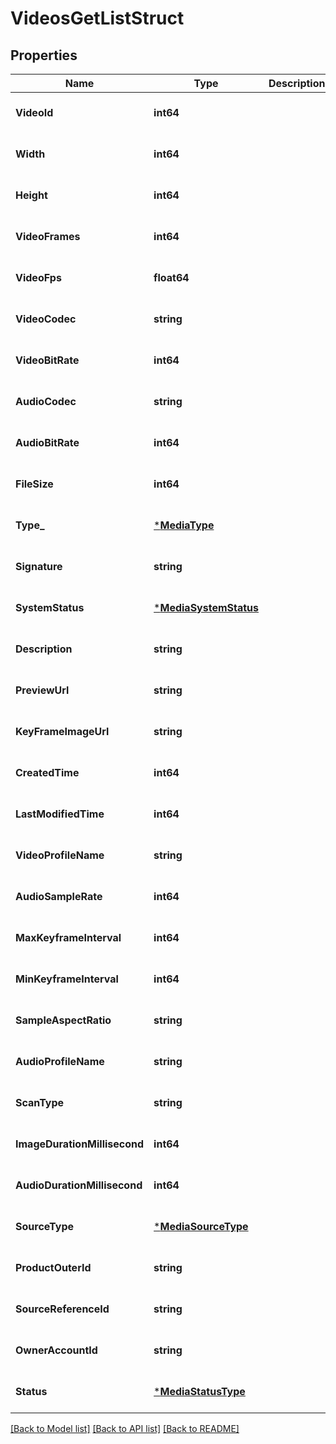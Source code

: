 # VideosGetListStruct

## Properties
Name | Type | Description | Notes
------------ | ------------- | ------------- | -------------
**VideoId** | **int64** |  | [optional] [default to null]
**Width** | **int64** |  | [optional] [default to null]
**Height** | **int64** |  | [optional] [default to null]
**VideoFrames** | **int64** |  | [optional] [default to null]
**VideoFps** | **float64** |  | [optional] [default to null]
**VideoCodec** | **string** |  | [optional] [default to null]
**VideoBitRate** | **int64** |  | [optional] [default to null]
**AudioCodec** | **string** |  | [optional] [default to null]
**AudioBitRate** | **int64** |  | [optional] [default to null]
**FileSize** | **int64** |  | [optional] [default to null]
**Type_** | [***MediaType**](MediaType.md) |  | [optional] [default to null]
**Signature** | **string** |  | [optional] [default to null]
**SystemStatus** | [***MediaSystemStatus**](MediaSystemStatus.md) |  | [optional] [default to null]
**Description** | **string** |  | [optional] [default to null]
**PreviewUrl** | **string** |  | [optional] [default to null]
**KeyFrameImageUrl** | **string** |  | [optional] [default to null]
**CreatedTime** | **int64** |  | [optional] [default to null]
**LastModifiedTime** | **int64** |  | [optional] [default to null]
**VideoProfileName** | **string** |  | [optional] [default to null]
**AudioSampleRate** | **int64** |  | [optional] [default to null]
**MaxKeyframeInterval** | **int64** |  | [optional] [default to null]
**MinKeyframeInterval** | **int64** |  | [optional] [default to null]
**SampleAspectRatio** | **string** |  | [optional] [default to null]
**AudioProfileName** | **string** |  | [optional] [default to null]
**ScanType** | **string** |  | [optional] [default to null]
**ImageDurationMillisecond** | **int64** |  | [optional] [default to null]
**AudioDurationMillisecond** | **int64** |  | [optional] [default to null]
**SourceType** | [***MediaSourceType**](MediaSourceType.md) |  | [optional] [default to null]
**ProductOuterId** | **string** |  | [optional] [default to null]
**SourceReferenceId** | **string** |  | [optional] [default to null]
**OwnerAccountId** | **string** |  | [optional] [default to null]
**Status** | [***MediaStatusType**](MediaStatusType.md) |  | [optional] [default to null]

[[Back to Model list]](../README.md#documentation-for-models) [[Back to API list]](../README.md#documentation-for-api-endpoints) [[Back to README]](../README.md)


